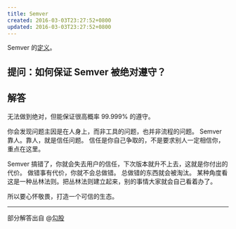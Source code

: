 ```yaml
---
title: Semver
created: 2016-03-03T23:27:52+0800
updated: 2016-03-03T23:27:52+0800
---
```



Semver 的[定义](https://semver.org/lang/zh-CN/)。

## 提问：如何保证 Semver 被绝对遵守？

## 解答

无法做到绝对，但能保证很高概率 99.999% 的遵守。

你会发现问题主因是在人身上，而非工具的问题，也并非流程的问题。
Semver 靠人。靠人，就是信任问题。
信任是你自己争取的，不是要求别人一定相信你，重点在这里。

Semver 搞错了，你就会失去用户的信任，下次版本就升不上去，这就是你付出的代价。
做错事有代价，你就不会总做错。
总做错的东西就会被淘汰。
某种角度看这是一种丛林法则。把丛林法则建立起来，别的事情大家就会自己看着办了。

所以要心怀敬畏，打造一个可信的生态。

----

部分解答出自 @[勾股](https://github.com/Jinjiang)
